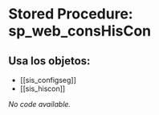 # Stored Procedure: sp_web_consHisCon

## Usa los objetos:
- [[sis_configseg]]
- [[sis_hiscon]]

*No code available.*
